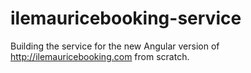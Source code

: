 # ilemauricebooking-service
Building the service for the new Angular version of http://ilemauricebooking.com from scratch.
